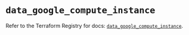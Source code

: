 # `data_google_compute_instance`

Refer to the Terraform Registry for docs: [`data_google_compute_instance`](https://registry.terraform.io/providers/hashicorp/google/6.49.1/docs/data-sources/compute_instance).
